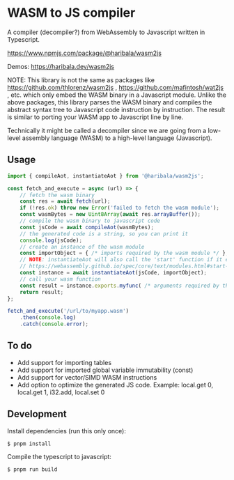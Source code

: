 # WASM to JS compiler

A compiler (decompiler?) from WebAssembly to Javascript written in Typescript.

https://www.npmjs.com/package/@haribala/wasm2js

Demos: https://haribala.dev/wasm2js

NOTE: This library is not the same as packages like
https://github.com/thlorenz/wasm2js , https://github.com/mafintosh/wat2js , etc.
which only embed the WASM binary in a Javascript module.
Unlike the above packages, this library parses the WASM binary
and compiles the abstract syntax tree to Javascript code instruction by instruction.
The result is similar to porting your WASM app to Javascript line by line.

Technically it might be called a decompiler since we are going from
a low-level assembly language (WASM) to a high-level language (Javascript).

## Usage

```js
import { compileAot, instantiateAot } from '@haribala/wasm2js';

const fetch_and_execute = async (url) => {
    // fetch the wasm binary
    const res = await fetch(url);
    if (!res.ok) throw new Error('failed to fetch the wasm module');
    const wasmBytes = new Uint8Array(await res.arrayBuffer());
    // compile the wasm binary to javascript code
    const jsCode = await compileAot(wasmBytes);
    // the generated code is a string, so you can print it
    console.log(jsCode);
    // create an instance of the wasm module
    const importObject = { /* imports required by the wasm module */ };
    // NOTE: instantiateAot will also call the 'start' function if it exists
    // https://webassembly.github.io/spec/core/text/modules.html#start-function
    const instance = await instantiateAot(jsCode, importObject);
    // call your wasm function
    const result = instance.exports.myfunc( /* arguments required by the function */ );
    return result;
};

fetch_and_execute('/url/to/myapp.wasm')
    .then(console.log)
    .catch(console.error);
```

## To do

- Add support for importing tables
- Add support for imported global variable immutability (const)
- Add support for vector/SIMD WASM instructions
- Add option to optimize the generated JS code. Example: local.get 0, local.get 1, i32.add, local.set 0

## Development

Install dependencies (run this only once):

```shell
$ pnpm install
```

Compile the typescript to javascript:

```shell
$ pnpm run build
```
